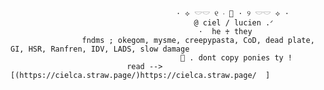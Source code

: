                                          ⋅ ⟡ 𓎟𓎟 ୧ ‧ 📌 ⋅ ୨ 𓎟𓎟 ⟡ ⋅
                                             @ ciel / lucien .ᐟ
                                              ⋅  he ♰ they
                    fndms ; okegom, mysme, creepypasta, CoD, dead plate, GI, HSR, Ranfren, IDV, LADS, slow damage
                                          🐾 . dont copy ponies ty !
                              read --> [(https://cielca.straw.page/)https://cielca.straw.page/  ]     
